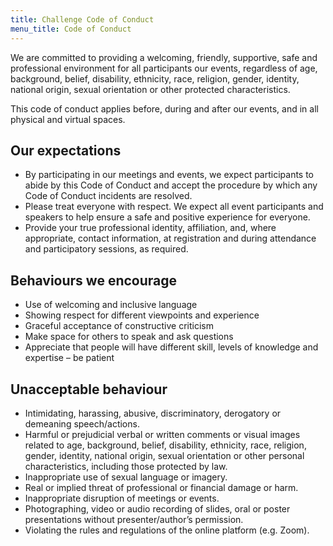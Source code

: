 ```yaml
---
title: Challenge Code of Conduct
menu_title: Code of Conduct
---
```


We are committed to providing a welcoming, friendly, supportive, safe and
professional environment for all participants our events, regardless of age,
background, belief, disability, ethnicity, race, religion, gender, identity,
national origin, sexual orientation or other protected characteristics.

This code of conduct applies before, during and after our events, and in all
physical and virtual spaces.

## Our expectations

* By participating in our meetings and events, we expect participants to abide
  by this Code of Conduct and accept the procedure by which any Code of Conduct
  incidents are resolved.
* Please treat everyone with respect. We expect all event participants and
  speakers to help ensure a safe and positive experience for everyone.
* Provide your true professional identity, affiliation, and, where appropriate,
  contact information, at registration and during attendance and participatory
  sessions, as required.  

## Behaviours we encourage

* Use of welcoming and inclusive language
* Showing respect for different viewpoints and experience
* Graceful acceptance of constructive criticism
* Make space for others to speak and ask questions
* Appreciate that people will have different skill, levels of knowledge and
  expertise – be patient

## Unacceptable behaviour

* Intimidating, harassing, abusive, discriminatory, derogatory or demeaning
  speech/actions. 
* Harmful or prejudicial verbal or written comments or visual images related to
  age, background, belief, disability, ethnicity, race, religion, gender,
  identity, national origin, sexual orientation or other personal
  characteristics, including those protected by law. 
* Inappropriate use of sexual language or imagery.
* Real or implied threat of professional or financial damage or harm. 
* Inappropriate disruption of meetings or events. 
* Photographing, video or audio recording of slides, oral or poster
  presentations without presenter/author’s permission. 
* Violating the rules and regulations of the online platform (e.g. Zoom). 
